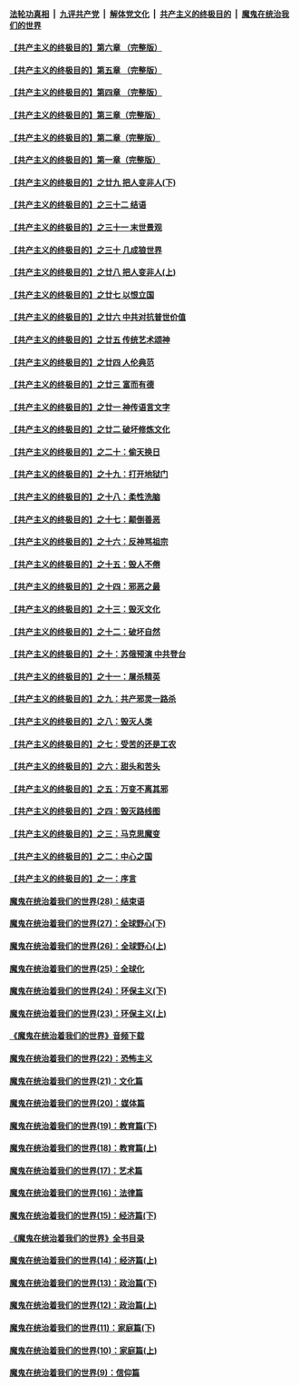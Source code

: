 ####  [法轮功真相](../../../../basic/blob/master/README.md?t=08210826) &nbsp;|&nbsp; [九评共产党](../../../../9ping.md/blob/master/README.md?t=08210826) &nbsp;|&nbsp; [解体党文化](../../../../jtdwh.md/blob/master/README.md?t=08210826)  &nbsp;|&nbsp; [共产主义的终极目的](../../../../gczydzjmd.md/blob/master/README.md?t=08210826) &nbsp;|&nbsp; [魔鬼在统治我们的世界](../../../../mgztzwmdsj.md/blob/master/README.md?t=08210826) 

#### [【共产主义的终极目的】第六章 （完整版）](../pages/nsc422/n11428913.md?t=08210826) 

#### [【共产主义的终极目的】第五章 （完整版）](../pages/nsc422/n11428912.md?t=08210826) 

#### [【共产主义的终极目的】第四章 （完整版）](../pages/nsc422/n11428907.md?t=08210826) 

#### [【共产主义的终极目的】第三章（完整版）](../pages/nsc422/n11428848.md?t=08210826) 

#### [【共产主义的终极目的】第二章（完整版）](../pages/nsc422/n11428831.md?t=08210826) 

#### [【共产主义的终极目的】第一章（完整版）](../pages/nsc422/n11417651.md?t=08210826) 

#### [【共产主义的终极目的】之廿九 把人变非人(下)](../pages/nsc422/n11344140.md?t=08210826) 

#### [【共产主义的终极目的】之三十二 结语](../pages/nsc422/n11360535.md?t=08210826) 

#### [【共产主义的终极目的】之三十一 末世景观](../pages/nsc422/n11351129.md?t=08210826) 

#### [【共产主义的终极目的】之三十 几成狼世界](../pages/nsc422/n11348280.md?t=08210826) 

#### [【共产主义的终极目的】之廿八 把人变非人(上)](../pages/nsc422/n11340492.md?t=08210826) 

#### [【共产主义的终极目的】之廿七 以恨立国](../pages/nsc422/n11336944.md?t=08210826) 

#### [【共产主义的终极目的】之廿六 中共对抗普世价值](../pages/nsc422/n11324785.md?t=08210826) 

#### [【共产主义的终极目的】之廿五 传统艺术颂神](../pages/nsc422/n11296396.md?t=08210826) 

#### [【共产主义的终极目的】之廿四 人伦典范](../pages/nsc422/n11296397.md?t=08210826) 

#### [【共产主义的终极目的】之廿三 富而有德](../pages/nsc422/n11283598.md?t=08210826) 

#### [【共产主义的终极目的】之廿一 神传语言文字](../pages/nsc422/n11263265.md?t=08210826) 

#### [【共产主义的终极目的】之廿二 破坏修炼文化](../pages/nsc422/n11245728.md?t=08210826) 

#### [【共产主义的终极目的】之二十：偷天换日](../pages/nsc422/n11238846.md?t=08210826) 

#### [【共产主义的终极目的】之十九：打开地狱门](../pages/nsc422/n11206376.md?t=08210826) 

#### [【共产主义的终极目的】之十八：柔性洗脑](../pages/nsc422/n11199994.md?t=08210826) 

#### [【共产主义的终极目的】之十七：颠倒善恶](../pages/nsc422/n11179782.md?t=08210826) 

#### [【共产主义的终极目的】之十六：反神骂祖宗](../pages/nsc422/n11166798.md?t=08210826) 

#### [【共产主义的终极目的】之十五：毁人不倦](../pages/nsc422/n11166792.md?t=08210826) 

#### [【共产主义的终极目的】之十四：邪恶之最](../pages/nsc422/n11150249.md?t=08210826) 

#### [【共产主义的终极目的】之十三：毁灭文化](../pages/nsc422/n11135227.md?t=08210826) 

#### [【共产主义的终极目的】之十二：破坏自然](../pages/nsc422/n11135214.md?t=08210826) 

#### [【共产主义的终极目的】之十：苏俄预演 中共登台](../pages/nsc422/n11118424.md?t=08210826) 

#### [【共产主义的终极目的】之十一：屠杀精英](../pages/nsc422/n11118442.md?t=08210826) 

#### [【共产主义的终极目的】之九：共产邪灵一路杀](../pages/nsc422/n11114139.md?t=08210826) 

#### [【共产主义的终极目的】之八：毁灭人类](../pages/nsc422/n11108503.md?t=08210826) 

#### [【共产主义的终极目的】之七：受苦的还是工农](../pages/nsc422/n11101809.md?t=08210826) 

#### [【共产主义的终极目的】之六：甜头和苦头](../pages/nsc422/n11096971.md?t=08210826) 

#### [【共产主义的终极目的】之五：万变不离其邪](../pages/nsc422/n11091285.md?t=08210826) 

#### [【共产主义的终极目的】之四：毁灭路线图](../pages/nsc422/n11086284.md?t=08210826) 

#### [【共产主义的终极目的】之三：马克思魔变](../pages/nsc422/n11061941.md?t=08210826) 

#### [【共产主义的终极目的】之二：中心之国](../pages/nsc422/n11047728.md?t=08210826) 

#### [【共产主义的终极目的】之一：序言](../pages/nsc422/n11086077.md?t=08210826) 

#### [魔鬼在统治着我们的世界(28)：结束语](../pages/nsc422/n10936246.md?t=08210826) 

#### [魔鬼在统治着我们的世界(27)：全球野心(下)](../pages/nsc422/n10928319.md?t=08210826) 

#### [魔鬼在统治着我们的世界(26)：全球野心(上)](../pages/nsc422/n10900318.md?t=08210826) 

#### [魔鬼在统治着我们的世界(25)：全球化](../pages/nsc422/n10788205.md?t=08210826) 

#### [魔鬼在统治着我们的世界(24)：环保主义(下)](../pages/nsc422/n10695307.md?t=08210826) 

#### [魔鬼在统治着我们的世界(23)：环保主义(上)](../pages/nsc422/n10688613.md?t=08210826) 

#### [《魔鬼在统治着我们的世界》音频下载](../pages/nsc422/n10635553.md?t=08210826) 

#### [魔鬼在统治着我们的世界(22)：恐怖主义](../pages/nsc422/n10614727.md?t=08210826) 

#### [魔鬼在统治着我们的世界(21)：文化篇](../pages/nsc422/n10597706.md?t=08210826) 

#### [魔鬼在统治着我们的世界(20)：媒体篇](../pages/nsc422/n10586579.md?t=08210826) 

#### [魔鬼在统治着我们的世界(19)：教育篇(下)](../pages/nsc422/n10564808.md?t=08210826) 

#### [魔鬼在统治着我们的世界(18)：教育篇(上)](../pages/nsc422/n10526970.md?t=08210826) 

#### [魔鬼在统治着我们的世界(17)：艺术篇](../pages/nsc422/n10499093.md?t=08210826) 

#### [魔鬼在统治着我们的世界(16)：法律篇](../pages/nsc422/n10485969.md?t=08210826) 

#### [魔鬼在统治着我们的世界(15)：经济篇(下)](../pages/nsc422/n10469975.md?t=08210826) 

#### [《魔鬼在统治着我们的世界》全书目录](../pages/nsc422/n10464261.md?t=08210826) 

#### [魔鬼在统治着我们的世界(14)：经济篇(上)](../pages/nsc422/n10457370.md?t=08210826) 

#### [魔鬼在统治着我们的世界(13)：政治篇(下)](../pages/nsc422/n10448270.md?t=08210826) 

#### [魔鬼在统治着我们的世界(12)：政治篇(上)](../pages/nsc422/n10444576.md?t=08210826) 

#### [魔鬼在统治着我们的世界(11)：家庭篇(下)](../pages/nsc422/n10440961.md?t=08210826) 

#### [魔鬼在统治着我们的世界(10)：家庭篇(上)](../pages/nsc422/n10435448.md?t=08210826) 

#### [魔鬼在统治着我们的世界(9)：信仰篇](../pages/nsc422/n10432159.md?t=08210826) 

